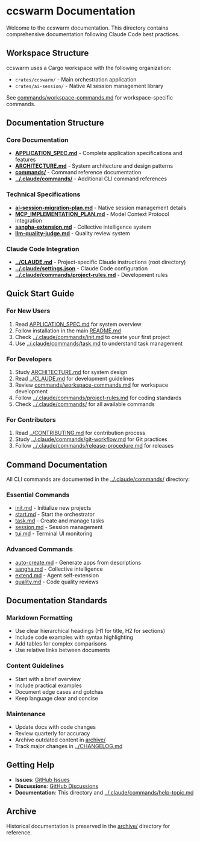 # ccswarm Documentation

Welcome to the ccswarm documentation. This directory contains comprehensive documentation following Claude Code best practices.

## Workspace Structure

ccswarm uses a Cargo workspace with the following organization:
- `crates/ccswarm/` - Main orchestration application
- `crates/ai-session/` - Native AI session management library

See [commands/workspace-commands.md](commands/workspace-commands.md) for workspace-specific commands.

## Documentation Structure

### Core Documentation
- **[APPLICATION_SPEC.md](APPLICATION_SPEC.md)** - Complete application specifications and features
- **[ARCHITECTURE.md](ARCHITECTURE.md)** - System architecture and design patterns
- **[commands/](commands/)** - Command reference documentation
- **[../.claude/commands/](../.claude/commands/)** - Additional CLI command references

### Technical Specifications
- **[ai-session-migration-plan.md](ai-session-migration-plan.md)** - Native session management details
- **[MCP_IMPLEMENTATION_PLAN.md](MCP_IMPLEMENTATION_PLAN.md)** - Model Context Protocol integration
- **[sangha-extension.md](sangha-extension.md)** - Collective intelligence system
- **[llm-quality-judge.md](llm-quality-judge.md)** - Quality review system

### Claude Code Integration
- **[../CLAUDE.md](../CLAUDE.md)** - Project-specific Claude instructions (root directory)
- **[../.claude/settings.json](../.claude/settings.json)** - Claude Code configuration
- **[../.claude/commands/project-rules.md](../.claude/commands/project-rules.md)** - Development rules

## Quick Start Guide

### For New Users
1. Read [APPLICATION_SPEC.md](APPLICATION_SPEC.md) for system overview
2. Follow installation in the main [README.md](../README.md)
3. Check [../.claude/commands/init.md](../.claude/commands/init.md) to create your first project
4. Use [../.claude/commands/task.md](../.claude/commands/task.md) to understand task management

### For Developers
1. Study [ARCHITECTURE.md](ARCHITECTURE.md) for system design
2. Read [../CLAUDE.md](../CLAUDE.md) for development guidelines
3. Review [commands/workspace-commands.md](commands/workspace-commands.md) for workspace development
4. Follow [../.claude/commands/project-rules.md](../.claude/commands/project-rules.md) for coding standards
5. Check [../.claude/commands/](../.claude/commands/) for all available commands

### For Contributors
1. Read [../CONTRIBUTING.md](../CONTRIBUTING.md) for contribution process
2. Study [../.claude/commands/git-workflow.md](../.claude/commands/git-workflow.md) for Git practices
3. Follow [../.claude/commands/release-procedure.md](../.claude/commands/release-procedure.md) for releases

## Command Documentation

All CLI commands are documented in the [../.claude/commands/](../.claude/commands/) directory:

### Essential Commands
- [init.md](../.claude/commands/init.md) - Initialize new projects
- [start.md](../.claude/commands/start.md) - Start the orchestrator
- [task.md](../.claude/commands/task.md) - Create and manage tasks
- [session.md](../.claude/commands/session.md) - Session management
- [tui.md](../.claude/commands/tui.md) - Terminal UI monitoring

### Advanced Commands
- [auto-create.md](../.claude/commands/auto-create.md) - Generate apps from descriptions
- [sangha.md](../.claude/commands/sangha.md) - Collective intelligence
- [extend.md](../.claude/commands/extend.md) - Agent self-extension
- [quality.md](../.claude/commands/quality.md) - Code quality reviews

## Documentation Standards

### Markdown Formatting
- Use clear hierarchical headings (H1 for title, H2 for sections)
- Include code examples with syntax highlighting
- Add tables for complex comparisons
- Use relative links between documents

### Content Guidelines
- Start with a brief overview
- Include practical examples
- Document edge cases and gotchas
- Keep language clear and concise

### Maintenance
- Update docs with code changes
- Review quarterly for accuracy
- Archive outdated content in [archive/](archive/)
- Track major changes in [../CHANGELOG.md](../CHANGELOG.md)

## Getting Help

- **Issues**: [GitHub Issues](https://github.com/nwiizo/ccswarm/issues)
- **Discussions**: [GitHub Discussions](https://github.com/nwiizo/ccswarm/discussions)
- **Documentation**: This directory and [../.claude/commands/help-topic.md](../.claude/commands/help-topic.md)

## Archive

Historical documentation is preserved in the [archive/](archive/) directory for reference.